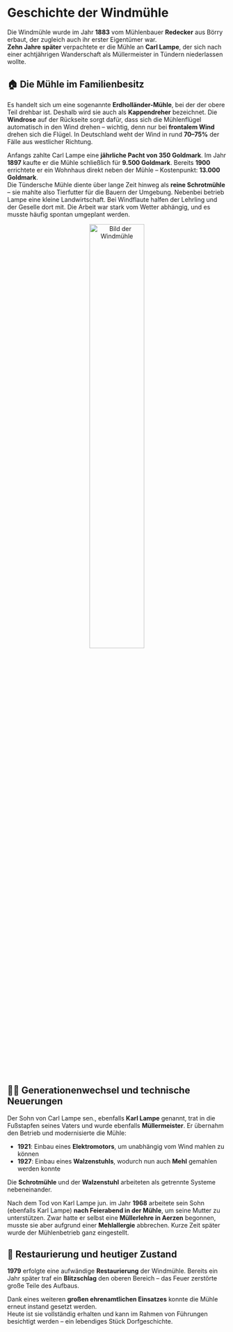 # Geschichte der Windmühle

Die Windmühle wurde im Jahr **1883** vom Mühlenbauer **Redecker** aus Börry erbaut, der zugleich auch ihr erster Eigentümer war.  
**Zehn Jahre später** verpachtete er die Mühle an **Carl Lampe**, der sich nach einer achtjährigen Wanderschaft als Müllermeister in Tündern niederlassen wollte.

## 🏠 Die Mühle im Familienbesitz

Es handelt sich um eine sogenannte **Erdholländer-Mühle**, bei der der obere Teil drehbar ist. Deshalb wird sie auch als **Kappendreher** bezeichnet. Die **Windrose** auf der Rückseite sorgt dafür, dass sich die Mühlenflügel automatisch in den Wind drehen – wichtig, denn nur bei **frontalem Wind** drehen sich die Flügel. In Deutschland weht der Wind in rund **70–75%** der Fälle aus westlicher Richtung.

Anfangs zahlte Carl Lampe eine **jährliche Pacht von 350 Goldmark**. Im Jahr **1897** kaufte er die Mühle schließlich für **9.500 Goldmark**. Bereits **1900** errichtete er ein Wohnhaus direkt neben der Mühle – Kostenpunkt: **13.000 Goldmark**.  
Die Tündersche Mühle diente über lange Zeit hinweg als **reine Schrotmühle** – sie mahlte also Tierfutter für die Bauern der Umgebung. Nebenbei betrieb Lampe eine kleine Landwirtschaft. Bei Windflaute halfen der Lehrling und der Geselle dort mit. Die Arbeit war stark vom Wetter abhängig, und es musste häufig spontan umgeplant werden.

<p align="center">
  <img src="/imgs/from-wikipedia.png" alt="Bild der Windmühle" style="width: 50%;" />
</p>

## 👨‍👦 Generationenwechsel und technische Neuerungen

Der Sohn von Carl Lampe sen., ebenfalls **Karl Lampe** genannt, trat in die Fußstapfen seines Vaters und wurde ebenfalls **Müllermeister**. Er übernahm den Betrieb und modernisierte die Mühle:

- **1921**: Einbau eines **Elektromotors**, um unabhängig vom Wind mahlen zu können
- **1927**: Einbau eines **Walzenstuhls**, wodurch nun auch **Mehl** gemahlen werden konnte

Die **Schrotmühle** und der **Walzenstuhl** arbeiteten als getrennte Systeme nebeneinander.

Nach dem Tod von Karl Lampe jun. im Jahr **1968** arbeitete sein Sohn (ebenfalls Karl Lampe) **nach Feierabend in der Mühle**, um seine Mutter zu unterstützen. Zwar hatte er selbst eine **Müllerlehre in Aerzen** begonnen, musste sie aber aufgrund einer **Mehlallergie** abbrechen. Kurze Zeit später wurde der Mühlenbetrieb ganz eingestellt.

## 🔧 Restaurierung und heutiger Zustand

**1979** erfolgte eine aufwändige **Restaurierung** der Windmühle. Bereits ein Jahr später traf ein **Blitzschlag** den oberen Bereich – das Feuer zerstörte große Teile des Aufbaus.

Dank eines weiteren **großen ehrenamtlichen Einsatzes** konnte die Mühle erneut instand gesetzt werden.  
Heute ist sie vollständig erhalten und kann im Rahmen von Führungen besichtigt werden – ein lebendiges Stück Dorfgeschichte.
